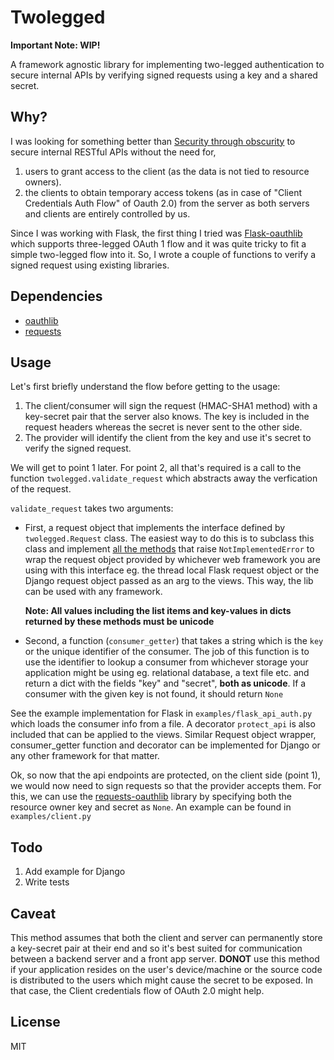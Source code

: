 Twolegged
=========

**Important Note: WIP!**

A framework agnostic library for implementing two-legged
authentication to secure internal APIs by verifying signed requests
using a key and a shared secret.


Why?
----

I was looking for something better than
[Security through obscurity](http://en.wikipedia.org/wiki/Security_through_obscurity)
to secure internal RESTful APIs without the need for,

1. users to grant access to the client (as the data is not tied to
   resource owners).
2. the clients to obtain temporary access tokens (as in case of
   "Client Credentials Auth Flow" of Oauth 2.0) from the server as
   both servers and clients are entirely controlled by us.

Since I was working with Flask, the first thing I tried was
[Flask-oauthlib](https://flask-oauthlib.readthedocs.org/en/latest/)
which supports three-legged OAuth 1 flow and it was quite tricky to
fit a simple two-legged flow into it. So, I wrote a couple of
functions to verify a signed request using existing libraries.


Dependencies
------------

* [oauthlib](https://github.com/idan/oauthlib)
* [requests](http://docs.python-requests.org/en/latest/)

Usage
-----

Let's first briefly understand the flow before getting to the usage:

1. The client/consumer will sign the request (HMAC-SHA1 method) with a
   key-secret pair that the server also knows. The key is included in
   the request headers whereas the secret is never sent to the other
   side.
2. The provider will identify the client from the key and use it's
   secret to verify the signed request.

We will get to point 1 later. For point 2, all that's required is a
call to the function ``twolegged.validate_request`` which abstracts
away the verfication of the request.

``validate_request`` takes two arguments:

- First, a request object that implements the interface defined by
  ``twolegged.Request`` class. The easiest way to do this is to
  subclass this class and implement
  [all the methods](https://github.com/naiquevin/twolegged/blob/master/twolegged/__init__.py#L74)
  that raise ``NotImplementedError`` to wrap the request object
  provided by whichever web framework you are using with this
  interface eg. the thread local Flask request object or the Django
  request object passed as an arg to the views. This way, the lib can
  be used with any framework.

  **Note: All values including the list items and key-values in dicts
  returned by these methods must be unicode**

- Second, a function (``consumer_getter``) that takes a string which
  is the ``key`` or the unique identifier of the consumer. The job of
  this function is to use the identifier to lookup a consumer from
  whichever storage your application might be using eg. relational
  database, a text file etc. and return a dict with the fields "key"
  and "secret", **both as unicode**. If a consumer with the given key
  is not found, it should return ``None``

See the example implementation for Flask in
``examples/flask_api_auth.py`` which loads the consumer info from a
file. A decorator ``protect_api`` is also included that can be applied
to the views. Similar Request object wrapper, consumer_getter function
and decorator can be implemented for Django or any other framework for
that matter.

Ok, so now that the api endpoints are protected, on the client side
(point 1), we would now need to sign requests so that the provider
accepts them. For this, we can use the
[requests-oauthlib](https://github.com/requests/requests-oauthlib)
library by specifying both the resource owner key and secret as
``None``. An example can be found in ``examples/client.py``


Todo
----

1. Add example for Django
2. Write tests


Caveat
------

This method assumes that both the client and server can permanently
store a key-secret pair at their end and so it's best suited for
communication between a backend server and a front app
server. **DONOT** use this method if your application resides on the
user's device/machine or the source code is distributed to the users
which might cause the secret to be exposed. In that case, the Client
credentials flow of OAuth 2.0 might help.


License
-------

MIT
